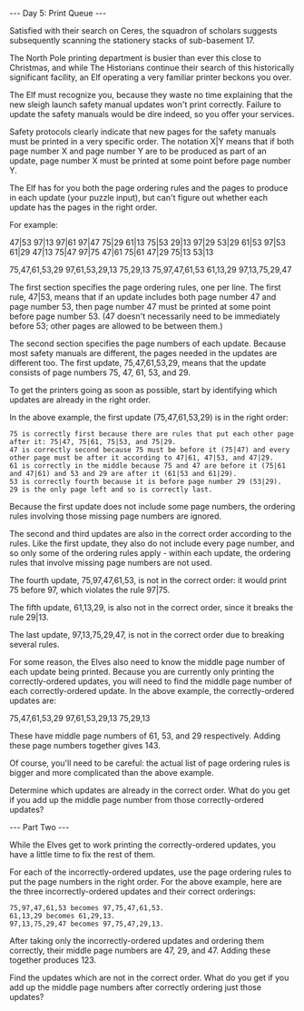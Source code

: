 
--- Day 5: Print Queue ---

Satisfied with their search on Ceres, the squadron of scholars suggests subsequently scanning the stationery stacks
of sub-basement 17.

The North Pole printing department is busier than ever this close to Christmas, and while The Historians continue
their search of this historically significant facility, an Elf operating a very familiar printer beckons you over.

The Elf must recognize you, because they waste no time explaining that the new sleigh launch safety manual updates
won't print correctly. Failure to update the safety manuals would be dire indeed, so you offer your services.

Safety protocols clearly indicate that new pages for the safety manuals must be printed in a very specific order.
The notation X|Y means that if both page number X and page number Y are to be produced as part of an update,
page number X must be printed at some point before page number Y.

The Elf has for you both the page ordering rules and the pages to produce in each update (your puzzle input),
but can't figure out whether each update has the pages in the right order.

For example:

47|53
97|13
97|61
97|47
75|29
61|13
75|53
29|13
97|29
53|29
61|53
97|53
61|29
47|13
75|47
97|75
47|61
75|61
47|29
75|13
53|13

75,47,61,53,29
97,61,53,29,13
75,29,13
75,97,47,61,53
61,13,29
97,13,75,29,47

The first section specifies the page ordering rules, one per line. The first rule, 47|53, means that if an update
includes both page number 47 and page number 53, then page number 47 must be printed at some point before page
number 53. (47 doesn't necessarily need to be immediately before 53; other pages are allowed to be between them.)

The second section specifies the page numbers of each update. Because most safety manuals are different, the pages
needed in the updates are different too. The first update, 75,47,61,53,29, means that the update consists of page
numbers 75, 47, 61, 53, and 29.

To get the printers going as soon as possible, start by identifying which updates are already in the right order.

In the above example, the first update (75,47,61,53,29) is in the right order:

    75 is correctly first because there are rules that put each other page after it: 75|47, 75|61, 75|53, and 75|29.
    47 is correctly second because 75 must be before it (75|47) and every other page must be after it according to 47|61, 47|53, and 47|29.
    61 is correctly in the middle because 75 and 47 are before it (75|61 and 47|61) and 53 and 29 are after it (61|53 and 61|29).
    53 is correctly fourth because it is before page number 29 (53|29).
    29 is the only page left and so is correctly last.

Because the first update does not include some page numbers, the ordering rules involving those missing page numbers
are ignored.

The second and third updates are also in the correct order according to the rules. Like the first update, they also
do not include every page number, and so only some of the ordering rules apply - within each update, the ordering
rules that involve missing page numbers are not used.

The fourth update, 75,97,47,61,53, is not in the correct order: it would print 75 before 97, which violates the rule 97|75.

The fifth update, 61,13,29, is also not in the correct order, since it breaks the rule 29|13.

The last update, 97,13,75,29,47, is not in the correct order due to breaking several rules.

For some reason, the Elves also need to know the middle page number of each update being printed.
Because you are currently only printing the correctly-ordered updates, you will need to find the middle page
number of each correctly-ordered update. In the above example, the correctly-ordered updates are:

75,47,61,53,29
97,61,53,29,13
75,29,13

These have middle page numbers of 61, 53, and 29 respectively. Adding these page numbers together gives 143.

Of course, you'll need to be careful: the actual list of page ordering rules is bigger and more complicated
than the above example.

Determine which updates are already in the correct order. What do you get if you add up the middle page number
from those correctly-ordered updates?


--- Part Two ---

While the Elves get to work printing the correctly-ordered updates, you have a little time to fix the rest of them.

For each of the incorrectly-ordered updates, use the page ordering rules to put the page numbers in the right order.
For the above example, here are the three incorrectly-ordered updates and their correct orderings:

    75,97,47,61,53 becomes 97,75,47,61,53.
    61,13,29 becomes 61,29,13.
    97,13,75,29,47 becomes 97,75,47,29,13.

After taking only the incorrectly-ordered updates and ordering them correctly, their middle page numbers are 47, 29, and 47.
Adding these together produces 123.

Find the updates which are not in the correct order. What do you get if you add up the middle page numbers after correctly
ordering just those updates?

